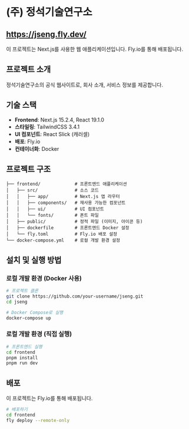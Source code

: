 # (주) 정석기술연구소
## https://jseng.fly.dev/

이 프로젝트는 Next.js를 사용한 웹 애플리케이션입니다. Fly.io를 통해 배포됩니다.

## 프로젝트 소개
정석기술연구소의 공식 웹사이트로, 회사 소개, 서비스 정보를 제공합니다.

## 기술 스택
- **Frontend**: Next.js 15.2.4, React 19.1.0
- **스타일링**: TailwindCSS 3.4.1
- **UI 컴포넌트**: React Slick (캐러셀)
- **배포**: Fly.io
- **컨테이너화**: Docker

## 프로젝트 구조
```
├── frontend/             # 프론트엔드 애플리케이션
│   ├── src/              # 소스 코드
│   │   ├── app/          # Next.js 앱 라우터
│   │   ├── components/   # 재사용 가능한 컴포넌트
│   │   ├── ui/           # UI 컴포넌트
│   │   └── fonts/        # 폰트 파일
│   ├── public/           # 정적 파일 (이미지, 아이콘 등)
│   ├── dockerfile        # 프론트엔드 Docker 설정
│   └── fly.toml          # Fly.io 배포 설정
└── docker-compose.yml    # 로컬 개발 환경 설정
```

## 설치 및 실행 방법

### 로컬 개발 환경 (Docker 사용)
```bash
# 프로젝트 클론
git clone https://github.com/your-username/jseng.git
cd jseng

# Docker Compose로 실행
docker-compose up
```

### 로컬 개발 환경 (직접 실행)
```bash
# 프론트엔드 실행
cd frontend
pnpm install
pnpm run dev
```

## 배포
이 프로젝트는 Fly.io를 통해 배포됩니다.

```bash
# 배포하기
cd frontend
fly deploy --remote-only
```